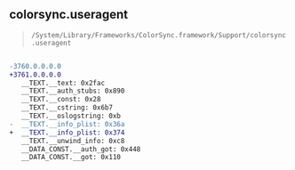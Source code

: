 ## colorsync.useragent

> `/System/Library/Frameworks/ColorSync.framework/Support/colorsync.useragent`

```diff

-3760.0.0.0.0
+3761.0.0.0.0
   __TEXT.__text: 0x2fac
   __TEXT.__auth_stubs: 0x890
   __TEXT.__const: 0x28
   __TEXT.__cstring: 0x6b7
   __TEXT.__oslogstring: 0xb
-  __TEXT.__info_plist: 0x36a
+  __TEXT.__info_plist: 0x374
   __TEXT.__unwind_info: 0xc8
   __DATA_CONST.__auth_got: 0x448
   __DATA_CONST.__got: 0x110

```

